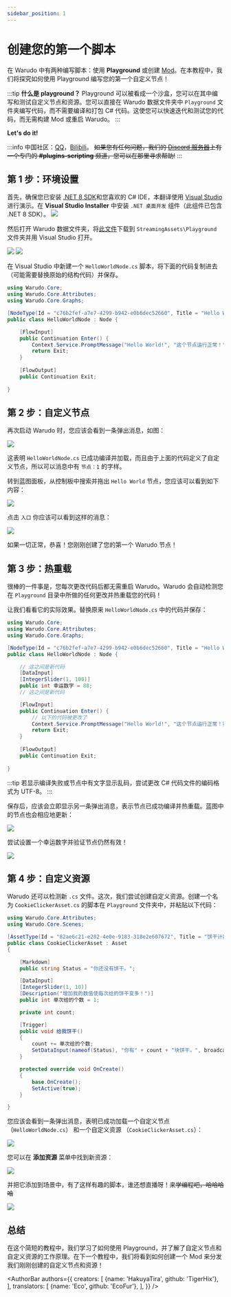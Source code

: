 ```yaml
---
sidebar_position: 1
---
```


# 创建您的第一个脚本

在 Warudo 中有两种编写脚本：使用 **Playground** 或创建 [Mod](distribution.md)。在本教程中，我们将探究如何使用 Playground 编写您的第一个自定义节点！

:::tip
**什么是 playground？** Playground 可以被看成一个沙盒，您可以在其中编写和测试自定义节点和资源。您可以直接在 Warudo 数据文件夹中 `Playground` 文件夹编写代码，而不需要编译和打包 C# 代码。这使您可以快速迭代和测试您的代码，而无需构建 Mod 或重启 Warudo。
:::

<b>Let's do it!</b>

:::info
中国社区：[QQ](http://warudo.app/qq)，[Bilibili](https://space.bilibili.com/3494370867153597)。 ~~如果您有任何问题，我们的 [Discord 服务器](https://discord.gg/warudo)上有一个专门的 **#plugins-scripting** 频道，您可以在那里寻求帮助!~~
:::

## 第 1 步：环境设置

首先，确保您已安装 [.NET 8 SDK](https://dotnet.microsoft.com/en-us/download/dotnet/8.0)和您喜欢的 C# IDE，本翻译使用 [Visual Studio](https://visualstudio.microsoft.com/zh-hans/) 进行演示。在 **Visual Studio Installer** 中安装 `.NET 桌面开发` 组件（此组件已包含 .NET 8 SDK）。
![](/doc-img/zh-getting-started-playground-1.png)

然后打开 Warudo 数据文件夹，将[此文件](/scripts/Playground.csproj)下载到 `StreamingAssets\Playground` 文件夹并用 Visual Studio 打开。

![](/doc-img/zh-getting-started-playground-2.jpg)
![](/doc-img/zh-getting-started-playground-3.webp)

在 Visual Studio 中新建一个 `HelloWorldNode.cs` 脚本，将下面的代码复制进去（可能需要替换原始的结构代码）并保存。

```csharp
using Warudo.Core;
using Warudo.Core.Attributes;
using Warudo.Core.Graphs;

[NodeType(Id = "c76b2fef-a7e7-4299-b942-e0b6dec52660", Title = "Hello World")]
public class HelloWorldNode : Node {

    [FlowInput]
    public Continuation Enter() {
        Context.Service.PromptMessage("Hello World!", "这个节点运行正常！");
        return Exit;
    }
        
    [FlowOutput]
    public Continuation Exit;
    
}
```

## 第 2 步：自定义节点

再次启动 Warudo 时，您应该会看到一条弹出消息，如图：

![](/doc-img/zh-getting-started-playground-4.webp)

这表明 `HelloWorldNode.cs` 已成功编译并加载，而且由于上面的代码定义了自定义节点，所以可以消息中有 `节点：1` 的字样。

转到蓝图面板，从控制板中搜索并拖出 `Hello World` 节点，您应该可以看到如下内容：

![](/doc-img/zh-getting-started-playground-5.webp)

点击 `入口` 你应该可以看到这样的消息：

![](/doc-img/zh-getting-started-playground-6.webp)

如果一切正常，恭喜！您刚刚创建了您的第一个 Warudo 节点！

## 第 3 步：热重载

很棒的一件事是，您每次更改代码后都无需重启 Warudo。Warudo 会自动检测您在 `Playground` 目录中所做的任何更改并热重载您的代码！

让我们看看它的实际效果。替换原来 `HelloWorldNode.cs` 中的代码并保存：

```csharp
using Warudo.Core;
using Warudo.Core.Attributes;
using Warudo.Core.Graphs;

[NodeType(Id = "c76b2fef-a7e7-4299-b942-e0b6dec52660", Title = "Hello World")]
public class HelloWorldNode : Node {

    // 这之间是新代码
    [DataInput]
    [IntegerSlider(1, 100)] 
    public int 幸运数字 = 88;
    // 这之间是新代码

    [FlowInput]
    public Continuation Enter() {
        // 以下的代码被更改了
        Context.Service.PromptMessage("Hello World!", "这个节点运行正常！我的幸运数字是：" + 幸运数字);
        return Exit;
    }
        
    [FlowOutput]
    public Continuation Exit;
    
}
```

:::tip
若显示编译失败或节点中有文字显示乱码，尝试更改 C# 代码文件的编码格式为 UTF-8。
:::

保存后，应该会立即显示另一条弹出消息，表示节点已成功编译并热重载。蓝图中的节点也会相应地更新：

![](/doc-img/zh-getting-started-playground-7.webp)

尝试设置一个幸运数字并验证节点仍然有效！

![](/doc-img/zh-getting-started-playground-8.webp)

## 第 4 步：自定义资源

Warudo 还可以检测新 `.cs` 文件。这次，我们尝试创建自定义资源。创建一个名为 `CookieClickerAsset.cs` 的脚本在 `Playground` 文件夹中，并粘贴以下代码：

```csharp
using Warudo.Core.Attributes;
using Warudo.Core.Scenes;

[AssetType(Id = "82ae6c21-e202-4e0e-9183-318e2e607672", Title = "饼干计数器")]
public class CookieClickerAsset : Asset
{

    [Markdown]
    public string Status = "你还没有饼干。";

    [DataInput]
    [IntegerSlider(1, 10)]
    [Description("增加我的数值使每次给的饼干变多！")]
    public int 单次给的个数 = 1;

    private int count;

    [Trigger]
    public void 给我饼干()
    {
        count += 单次给的个数;
        SetDataInput(nameof(Status), "你有" + count + "块饼干。", broadcast: true);
    }

    protected override void OnCreate()
    {
        base.OnCreate();
        SetActive(true);
    }

}
```

您应该会看到一条弹出消息，表明已成功加载一个自定义节点 （`HelloWorldNode.cs`） 和一个自定义资源 （`CookieClickerAsset.cs`）：

![](/doc-img/zh-getting-started-playground-9.webp)

您可以在 **添加资源** 菜单中找到新资源：

![](/doc-img/zh-getting-started-playground-10.webp)

并把它添加到场景中，有了这样有趣的脚本，谁还想直播呀！~~来学编程吧，哈哈哈哈~~

![](/doc-img/zh-getting-started-playground-11.webp)

## 总结

在这个简短的教程中，我们学习了如何使用 Playground，并了解了自定义节点和自定义资源的工作原理。在下一个教程中，我们将看到如何创建一个 Mod 来分发我们刚刚创建的自定义节点和资源！

<AuthorBar authors={{
creators: [
{name: 'HakuyaTira', github: 'TigerHix'},
],
translators: [
{name: 'Eco', github: 'EcoFur'},
],
}} />